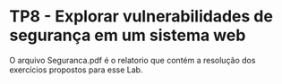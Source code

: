# TP8 - Explorar vulnerabilidades de segurança em um sistema web

O arquivo Seguranca.pdf é o relatorio que contém a resolução dos exercícios propostos para esse Lab.
